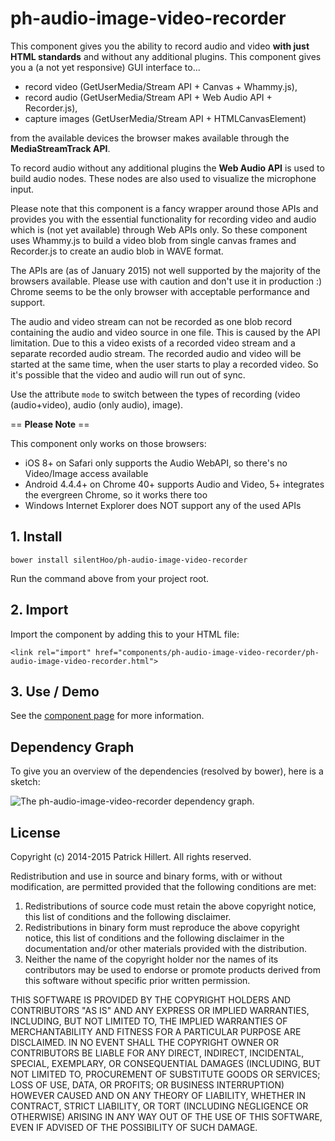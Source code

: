 ph-audio-image-video-recorder
================

This component gives you the ability to record audio and video **with just HTML standards** and without any additional 
plugins. This component gives you a (a not yet responsive) GUI interface to...

* record video (GetUserMedia/Stream API + Canvas + Whammy.js),
* record audio (GetUserMedia/Stream API + Web Audio API + Recorder.js),
* capture images (GetUserMedia/Stream API + HTMLCanvasElement)

from the available devices the browser makes available through the **MediaStreamTrack API**.

To record audio without any additional plugins the **Web Audio API** is used to build audio nodes. These nodes are also
used to visualize the microphone input.

Please note that this component is a fancy wrapper around those APIs and provides you with the essential functionality
for recording video and audio which is (not yet available) through Web APIs only. So these component uses Whammy.js to
build a video blob from single canvas frames and Recorder.js to create an audio blob in WAVE format.

The APIs are (as of January 2015) not well supported by the majority of the browsers available. Please use with
caution and don't use it in production :) Chrome seems to be the only browser with acceptable performance and support.

The audio and video stream can not be recorded as one blob record containing the audio and video source in one file.
This is caused by the API limitation. Due to this a video exists of a recorded video stream and a
separate recorded audio stream. The recorded audio and video will be started at the same time, when the user starts to
play a recorded video. So it's possible that the video and audio will run out of sync.

Use the attribute `mode` to switch between the types of recording (video (audio+video), audio (only audio), image).

== **Please Note** ==

This component only works on those browsers:

- iOS 8+ on Safari only supports the Audio WebAPI, so there's no Video/Image access available
- Android 4.4.4+ on Chrome 40+ supports Audio and Video, 5+ integrates the evergreen Chrome, so it works there too
- Windows Internet Explorer does NOT support any of the used APIs

## 1. Install

`bower install silentHoo/ph-audio-image-video-recorder`

Run the command above from your project root.

## 2. Import

Import the component by adding this to your HTML file:

`<link rel="import" href="components/ph-audio-image-video-recorder/ph-audio-image-video-recorder.html">`

## 3. Use / Demo

See the [component page](http://silentHoo.github.io/ph-audio-image-video-recorder) for more information.

## Dependency Graph

To give you an overview of the dependencies (resolved by bower), here is a sketch:

![The ph-audio-image-video-recorder dependency graph.](http://silentHoo.github.io/ph-audio-image-video-recorder/dependency-graph.svg "The ph-audio-image-video-recorder dependency graph.")

## License

Copyright (c) 2014-2015 Patrick Hillert. All rights reserved.

Redistribution and use in source and binary forms, with or without
modification, are permitted provided that the following conditions are
met:

1. Redistributions of source code must retain the above copyright
notice, this list of conditions and the following disclaimer.
2. Redistributions in binary form must reproduce the above
copyright notice, this list of conditions and the following disclaimer
in the documentation and/or other materials provided with the
distribution.
3. Neither the name of the copyright holder nor the names of its
contributors may be used to endorse or promote products derived from
this software without specific prior written permission.

THIS SOFTWARE IS PROVIDED BY THE COPYRIGHT HOLDERS AND CONTRIBUTORS
"AS IS" AND ANY EXPRESS OR IMPLIED WARRANTIES, INCLUDING, BUT NOT
LIMITED TO, THE IMPLIED WARRANTIES OF MERCHANTABILITY AND FITNESS FOR
A PARTICULAR PURPOSE ARE DISCLAIMED. IN NO EVENT SHALL THE COPYRIGHT
OWNER OR CONTRIBUTORS BE LIABLE FOR ANY DIRECT, INDIRECT, INCIDENTAL,
SPECIAL, EXEMPLARY, OR CONSEQUENTIAL DAMAGES (INCLUDING, BUT NOT
LIMITED TO, PROCUREMENT OF SUBSTITUTE GOODS OR SERVICES; LOSS OF USE,
DATA, OR PROFITS; OR BUSINESS INTERRUPTION) HOWEVER CAUSED AND ON ANY
THEORY OF LIABILITY, WHETHER IN CONTRACT, STRICT LIABILITY, OR TORT
(INCLUDING NEGLIGENCE OR OTHERWISE) ARISING IN ANY WAY OUT OF THE USE
OF THIS SOFTWARE, EVEN IF ADVISED OF THE POSSIBILITY OF SUCH DAMAGE.